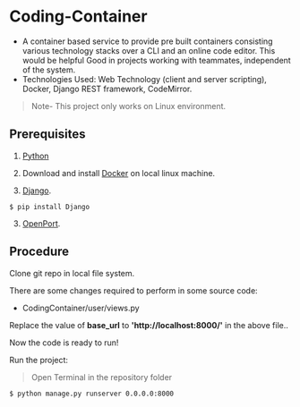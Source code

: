 # Coding-Container
  - A container based service to provide pre built containers consisting various technology stacks over a CLI and an online code editor. This would be helpful Good in projects working with teammates, independent of the system.
  - Technologies Used: Web Technology (client and server scripting), Docker, Django REST framework, CodeMirror.

> Note- This project only works on Linux environment.
## Prerequisites

1. [Python](https://www.python.org/downloads/)

2. Download and install [Docker](https://github.com/pranshujain22/Hadoop/blob/master/Docker/Installation.md) on local linux machine.

3. [Django](https://www.djangoproject.com/).
```
$ pip install Django
```

3. [OpenPort](https://openport.io/download).


## Procedure

Clone git repo in local file system.

There are some changes required to perform in some source code:
  - CodingContainer/user/views.py

Replace the value of **base_url** to **'http://localhost:8000/'** in the above file..

Now the code is ready to run!

Run the project:

> Open Terminal in the repository folder
```
$ python manage.py runserver 0.0.0.0:8000
```
